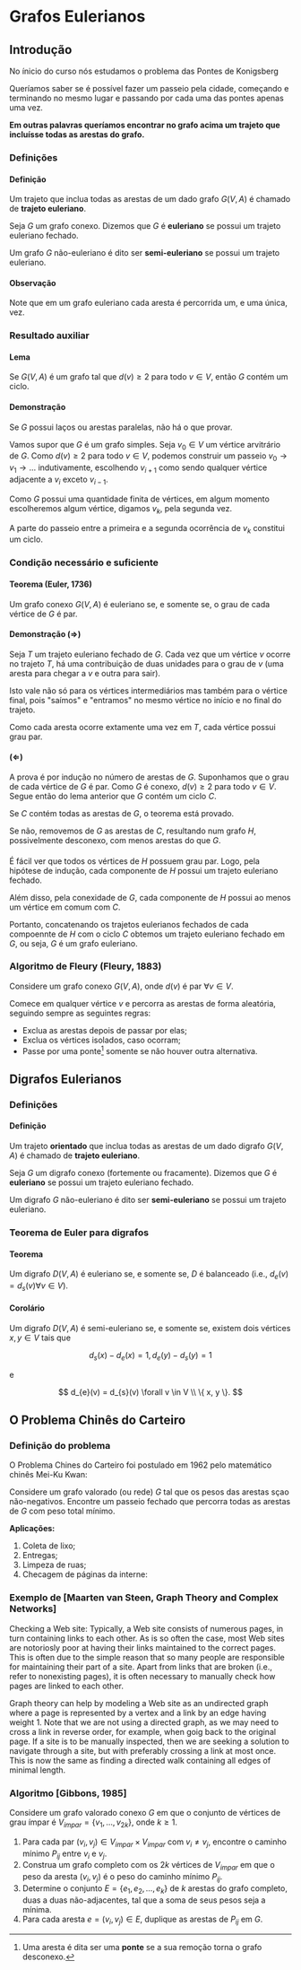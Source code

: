 # Grafos Eulerianos

## Introdução

No ínicio do curso nós estudamos o problema das Pontes de Konigsberg

Queríamos saber se é possível fazer um passeio pela cidade, começando e terminando no mesmo lugar e passando por cada uma das pontes apenas uma vez.

**Em outras palavras queríamos encontrar no grafo acima um trajeto que incluísse todas as arestas do grafo.**

### Definições

#### Definição

Um trajeto que inclua todas as arestas de um dado grafo $G(V, A)$ é chamado de **trajeto euleriano**.

Seja $G$ um grafo conexo. Dizemos que $G$ é **euleriano** se possui um trajeto euleriano fechado.

Um grafo $G$ não-euleriano é dito ser **semi-euleriano** se possui um trajeto euleriano.

#### Observação

Note que em um grafo euleriano cada aresta é percorrida um, e uma única, vez.

### Resultado auxiliar

#### Lema

Se $G(V, A)$ é um grafo tal que $d(v) \geq 2$ para todo $v \in V$, então $G$ contém um ciclo.

#### Demonstração

Se $G$ possui laços ou arestas paralelas, não há o que provar.

Vamos supor que $G$ é um grafo simples. Seja $v_{0} \in V$ um vértice arvitrário de $G$. Como $d(v) \geq 2$ para todo $v \in V$, podemos construir um passeio $v_{0} \rightarrow v_{1} \rightarrow \ldots$ indutivamente, escolhendo $v_{i + 1}$ como sendo qualquer vértice adjacente a $v_{i}$ exceto $v_{i - 1}$.

Como $G$ possui uma quantidade finita de vértices, em algum momento escolheremos algum vértice, digamos $v_{k}$, pela segunda vez.

A parte do passeio entre a primeira e a segunda ocorrência de $v_{k}$ constitui um ciclo.

### Condição necessário e suficiente

#### Teorema (Euler, 1736)

Um grafo conexo $G(V, A)$ é euleriano se, e somente se, o grau de cada vértice de $G$ é par.

#### Demonstração ($\Rightarrow$)

Seja $T$ um trajeto euleriano fechado de $G$. Cada vez que um vértice $v$ ocorre no trajeto $T$, há uma contribuição de duas unidades para o grau de $v$ (uma aresta para chegar a $v$ e outra para sair).

Isto vale não só para os vértices intermediários mas também para o vértice final, pois "saímos" e "entramos" no mesmo vértice no início e no final do trajeto.

Como cada aresta ocorre extamente uma vez em $T$, cada vértice possui grau par.

#### ($\Leftarrow$)

A prova é por indução no número de arestas de $G$. Suponhamos que o grau de cada vértice de $G$ é par. Como $G$ é conexo, $d(v) \geq 2$ para todo $v \in V$. Segue então do lema anterior que $G$ contém um ciclo $C$.

Se $C$ contém todas as arestas de $G$, o teorema está provado.

Se não, removemos de $G$ as arestas de $C$, resultando num grafo $H$, possivelmente desconexo, com menos arestas do que $G$.

####  

É fácil ver que todos os vértices de $H$ possuem grau par. Logo, pela hipótese de indução, cada componente de $H$ possui um trajeto euleriano fechado.

Além disso, pela conexidade de $G$, cada componente de $H$ possui ao menos um vértice em comum com $C$.

Portanto, concatenando os trajetos eulerianos fechados de cada compoennte de $H$ com o ciclo $C$ obtemos um trajeto euleriano fechado em $G$, ou seja, $G$ é um grafo euleriano.

### Algoritmo de Fleury (Fleury, 1883)

Considere um grafo conexo $G(V, A)$, onde $d(v)$ é par $\forall v \in V$.

Comece em qualquer vértice $v$ e percorra as arestas de forma aleatória, seguindo sempre as seguintes regras:

* Exclua as arestas depois de passar por elas;
* Exclua os vértices isolados, caso ocorram;
* Passe por uma ponte[^1] somente se não houver outra alternativa.

[^1]: Uma aresta é dita ser uma **ponte** se a sua remoção torna o grafo desconexo.

## Digrafos Eulerianos

### Definições

#### Definição

Um trajeto **orientado** que inclua todas as arestas de um dado digrafo $G(V, A)$ é chamado de **trajeto euleriano**.

Seja $G$ um digrafo conexo (fortemente ou fracamente). Dizemos que $G$ é **euleriano** se possui um trajeto euleriano fechado.

Um digrafo $G$ não-euleriano é dito ser **semi-euleriano** se possui um trajeto euleriano.

### Teorema de Euler para digrafos

#### Teorema

Um digrafo $D(V, A)$ é euleriano se, e somente se, $D$ é balanceado (i.e., $d_{e}(v) = d_{s}(v) \forall v \in V$).

#### Corolário

Um digrafo $D(V, A)$ é semi-euleriano se, e somente se, existem dois vértices $x, y \in V$ tais que

$$
    d_{s}(x) - d_{e}(x) = 1, d_{e}(y) - d_{s}(y) = 1
$$

e

$$
    d_{e}(v) = d_{s}(v) \forall v \in V \\ \{ x, y \}.
$$

## O Problema Chinês do Carteiro

### Definição do problema

O Problema Chines do Carteiro foi postulado em 1962 pelo matemático chinês Mei-Ku Kwan:

Considere um grafo valorado (ou rede) $G$ tal que os pesos das arestas sçao não-negativos. Encontre um passeio fechado que percorra todas as arestas de $G$ com peso total mínimo.

**Aplicações:**

1. Coleta de lixo;
2. Entregas;
3. Limpeza de ruas;
4. Checagem de páginas da interne:

### Exemplo de [Maarten van Steen, Graph Theory and Complex Networks]

Checking a Web site: Typically, a Web site consists of numerous pages, in turn containing links to each other. As is so often the case, most Web sites are notoriosly poor at having their links maintained to the correct pages. This is often due to the simple reason that so many people are responsible for maintaining their part of a site. Apart from links that are broken (i.e., refer to nonexisting pages), it is often necessary to manually check how pages are linked to each other.

Graph theory can help by modeling a Web site as an undirected graph where a page is represented by a vertex and a link by an edge having weight 1. Note that we are not using a directed graph, as we may need to cross a link in reverse order, for example, when goig back to the original page. If a site is to be manually inspected, then we are seeking a solution to navigate through a site, but with preferably crossing a link at most once. This is now the same as finding a directed walk containing all edges of minimal length.

### Algoritmo [Gibbons, 1985]

Considere um grafo valorado conexo $G$ em que o conjunto de vértices de grau ímpar é $V_{impar} = \{ v_{1} , \ldots , v_{2k} \}$, onde $k \geq 1$.

1. Para cada par $( v_{i} , v_{j} ) \in V_{impar} \times V_{impar}$ com $v_{i} \neq v_{j}$, encontre o caminho mínimo $P_{ij}$ entre $v_{i}$ e $v_{j}$.
2. Construa um grafo completo com os $2k$ vértices de $V_{impar}$ em que o peso da aresta $( v_{i} , v_{j} )$ é o peso do caminho mínimo $P_{ij}$.
3. Determine o conjunto $E = \{ e_{1} , e_{2} , \ldots , e_{k} \}$ de $k$ arestas do grafo completo, duas a duas não-adjacentes, tal que a soma de seus pesos seja a mínima.
4. Para cada aresta $e = ( v_{i} , v_{j} ) \in E$, duplique as arestas de $P_{ij}$ em $G$.